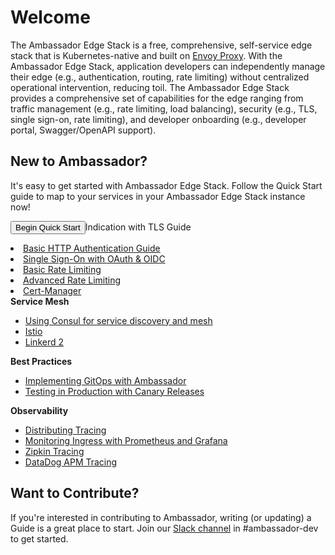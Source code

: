 # Welcome

The Ambassador Edge Stack is a free, comprehensive, self-service edge stack that is Kubernetes-native and built on [Envoy Proxy](https://www.envoyproxy.io/). With the Ambassador Edge Stack, application developers can independently manage their edge (e.g., authentication, routing, rate limiting) without centralized operational intervention, reducing toil. The Ambassador Edge Stack provides a comprehensive set of capabilities for the edge ranging from traffic management (e.g., rate limiting, load balancing), security (e.g., TLS, single sign-on, rate limiting), and developer onboarding (e.g., developer portal, Swagger/OpenAPI support).

<FeaturesBlock />

## New to Ambassador?

It's easy to get started with Ambassador Edge Stack. Follow the Quick
Start guide to map to your services in your Ambassador Edge Stack
instance now!

<Button color="orange" to="/user-guide/getting-started/">Begin Quick Start</Button>Indication with TLS Guide</a></li>
  <li><a href="../../user-guide/auth-tutorial">Basic HTTP Authentication Guide</a></li>
  <li><a href="../../user-guide/oauth-oidc-auth">Single Sign-On with OAuth & OIDC</a></li>
  <li><a href="../../user-guide/rate-limiting-tutorial">Basic Rate Limiting</a></li>
  <li><a href="../../user-guide/advanced-rate-limiting">Advanced Rate Limiting</a></li>
  <li><a href="../../user-guide/cert-manager">Cert-Manager</a></li>
 </ul>
 </td>
</tr>
<tr>
 <td style="vertical-align:top;width:45%;">
  <strong>Service Mesh</strong>
  <ul>
   <li><a href="../../user-guide/consul">Using Consul for service discovery and mesh</a></li>
   <li><a href="../../user-guide/with-istio">Istio</a></li>
   <li><a href="../../user-guide/linkerd2">Linkerd 2</a></li>
  </ul>
 </td>
 <td style="vertical-align:top;width:55%;">
  <strong>Best Practices</strong>
  <ul>
   <li><a href="../../user-guide/gitops-ambassador">Implementing GitOps with Ambassador</a></li>
   <li><a href="../dev-guide/canary-release-concepts">Testing in Production with Canary Releases</a></li>
  </ul>
 </td>
</tr>
<tr>
 <td style="vertical-align:top;" colspan="2">
  <strong>Observability</strong>
  <ul>
   <li><a href="../../user-guide/tracing-tutorial">Distributing Tracing</a></li>
   <li><a href="../../user-guide/monitoring">Monitoring Ingress with Prometheus and Grafana</a></li>
   <li><a href="../../user-guide/tracing-tutorial-zipkin">Zipkin Tracing</a></li>
   <li><a href="../../user-guide/tracing-tutorial-datadog"> DataDog APM Tracing</a></li>
  </ul>
  </td>
</tr>
</table>

## Want to Contribute?

If you're interested in contributing to Ambassador, writing (or updating) a Guide is a great place to start. Join our [Slack channel](https://d6e.co/slack) in #ambassador-dev to get started.
